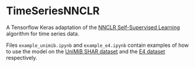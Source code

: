 # TimeSeriesNNCLR
A Tensorflow Keras adaptation of the [NNCLR Self-Supervised Learning](https://arxiv.org/abs/2104.14548) algorithm for time series data.

Files `example_unimib.ipynb` and `example_e4.ipynb` contain examples of how to use the model on the [UniMiB SHAR dataset](http://www.sal.disco.unimib.it/technologies/unimib-shar/) and the [E4 dataset](https://zenodo.org/records/5911808) respectively.
